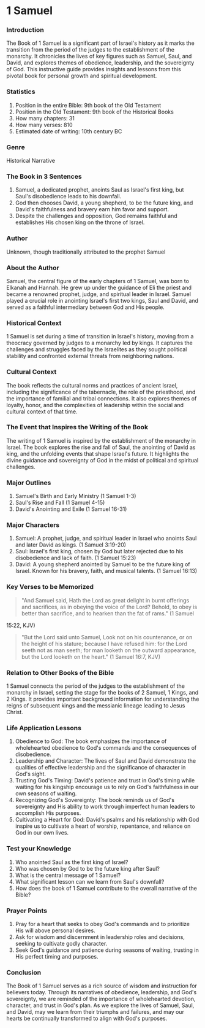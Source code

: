 # 1 Samuel

### Introduction

The Book of 1 Samuel is a significant part of Israel's history as it marks the transition from the period of the judges to the establishment of the monarchy. It chronicles the lives of key figures such as Samuel, Saul, and David, and explores themes of obedience, leadership, and the sovereignty of God. This instructive guide provides insights and lessons from this pivotal book for personal growth and spiritual development.

### Statistics

1. Position in the entire Bible: 9th book of the Old Testament
2. Position in the Old Testament: 9th book of the Historical Books
3. How many chapters: 31
4. How many verses: 810
5. Estimated date of writing: 10th century BC

### Genre

Historical Narrative

### The Book in 3 Sentences

1. Samuel, a dedicated prophet, anoints Saul as Israel's first king, but Saul's disobedience leads to his downfall.
2. God then chooses David, a young shepherd, to be the future king, and David's faithfulness and bravery earn him favor and support.
3. Despite the challenges and opposition, God remains faithful and establishes His chosen king on the throne of Israel.

### Author

Unknown, though traditionally attributed to the prophet Samuel

### About the Author

Samuel, the central figure of the early chapters of 1 Samuel, was born to Elkanah and Hannah. He grew up under the guidance of Eli the priest and became a renowned prophet, judge, and spiritual leader in Israel. Samuel played a crucial role in anointing Israel's first two kings, Saul and David, and served as a faithful intermediary between God and His people.

### Historical Context

1 Samuel is set during a time of transition in Israel's history, moving from a theocracy governed by judges to a monarchy led by kings. It captures the challenges and struggles faced by the Israelites as they sought political stability and confronted external threats from neighboring nations.

### Cultural Context

The book reflects the cultural norms and practices of ancient Israel, including the significance of the tabernacle, the role of the priesthood, and the importance of familial and tribal connections. It also explores themes of loyalty, honor, and the complexities of leadership within the social and cultural context of that time.

### The Event that Inspires the Writing of the Book

The writing of 1 Samuel is inspired by the establishment of the monarchy in Israel. The book explores the rise and fall of Saul, the anointing of David as king, and the unfolding events that shape Israel's future. It highlights the divine guidance and sovereignty of God in the midst of political and spiritual challenges.

### Major Outlines

1. Samuel's Birth and Early Ministry (1 Samuel 1-3)
2. Saul's Rise and Fall (1 Samuel 4-15)
3. David's Anointing and Exile (1 Samuel 16-31)

### Major Characters

1. Samuel: A prophet, judge, and spiritual leader in Israel who anoints Saul and later David as kings. (1 Samuel 3:19-20)
2. Saul: Israel's first king, chosen by God but later rejected due to his disobedience and lack of faith. (1 Samuel 15:23)
3. David: A young shepherd anointed by Samuel to be the future king of Israel. Known for his bravery, faith, and musical talents. (1 Samuel 16:13)

### Key Verses to be Memorized

> "And Samuel said, Hath the Lord as great delight in burnt offerings and sacrifices, as in obeying the voice of the Lord? Behold, to obey is better than sacrifice, and to hearken than the fat of rams." (1 Samuel

15:22, KJV)

> "But the Lord said unto Samuel, Look not on his countenance, or on the height of his stature; because I have refused him: for the Lord seeth not as man seeth; for man looketh on the outward appearance, but the Lord looketh on the heart." (1 Samuel 16:7, KJV)

### Relation to Other Books of the Bible

1 Samuel connects the period of the judges to the establishment of the monarchy in Israel, setting the stage for the books of 2 Samuel, 1 Kings, and 2 Kings. It provides important background information for understanding the reigns of subsequent kings and the messianic lineage leading to Jesus Christ.

### Life Application Lessons

1. Obedience to God: The book emphasizes the importance of wholehearted obedience to God's commands and the consequences of disobedience.
2. Leadership and Character: The lives of Saul and David demonstrate the qualities of effective leadership and the significance of character in God's sight.
3. Trusting God's Timing: David's patience and trust in God's timing while waiting for his kingship encourage us to rely on God's faithfulness in our own seasons of waiting.
4. Recognizing God's Sovereignty: The book reminds us of God's sovereignty and His ability to work through imperfect human leaders to accomplish His purposes.
5. Cultivating a Heart for God: David's psalms and his relationship with God inspire us to cultivate a heart of worship, repentance, and reliance on God in our own lives.

### Test your Knowledge

1. Who anointed Saul as the first king of Israel?
2. Who was chosen by God to be the future king after Saul?
3. What is the central message of 1 Samuel?
4. What significant lesson can we learn from Saul's downfall?
5. How does the book of 1 Samuel contribute to the overall narrative of the Bible?

### Prayer Points

1. Pray for a heart that seeks to obey God's commands and to prioritize His will above personal desires.
2. Ask for wisdom and discernment in leadership roles and decisions, seeking to cultivate godly character.
3. Seek God's guidance and patience during seasons of waiting, trusting in His perfect timing and purposes.

### Conclusion

The Book of 1 Samuel serves as a rich source of wisdom and instruction for believers today. Through its narratives of obedience, leadership, and God's sovereignty, we are reminded of the importance of wholehearted devotion, character, and trust in God's plan. As we explore the lives of Samuel, Saul, and David, may we learn from their triumphs and failures, and may our hearts be continually transformed to align with God's purposes.
